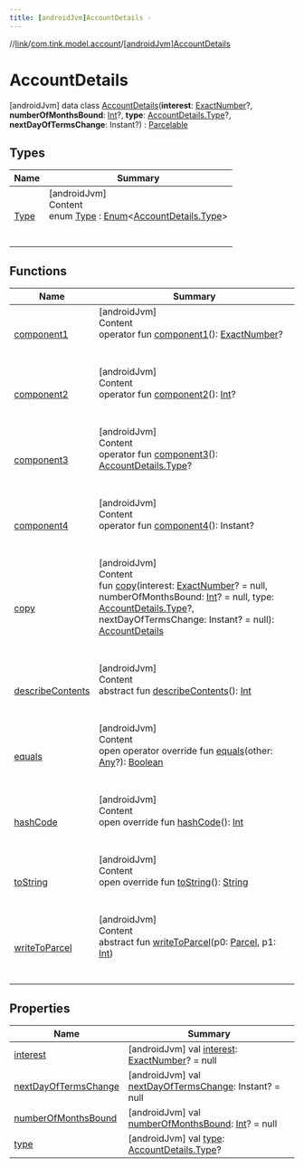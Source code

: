 ```yaml
---
title: [androidJvm]AccountDetails -
---
```

//[link](../../index.md)/[com.tink.model.account](../index.md)/[[androidJvm]AccountDetails](index.md)



# AccountDetails  
 [androidJvm] data class [AccountDetails](index.md)(**interest**: [ExactNumber](../../com.tink.model.misc/[android-jvm]-exact-number/index.md)?, **numberOfMonthsBound**: [Int](https://kotlinlang.org/api/latest/jvm/stdlib/kotlin/-int/index.html)?, **type**: [AccountDetails.Type](-type/index.md)?, **nextDayOfTermsChange**: Instant?) : [Parcelable](https://developer.android.com/reference/kotlin/android/os/Parcelable.html)   


## Types  
  
|  Name|  Summary| 
|---|---|
| <a name="com.tink.model.account/AccountDetails.Type///PointingToDeclaration/"></a>[Type](-type/index.md)| <a name="com.tink.model.account/AccountDetails.Type///PointingToDeclaration/"></a>[androidJvm]  <br>Content  <br>enum [Type](-type/index.md) : [Enum](https://kotlinlang.org/api/latest/jvm/stdlib/kotlin/-enum/index.html)<[AccountDetails.Type](-type/index.md)>   <br><br><br>


## Functions  
  
|  Name|  Summary| 
|---|---|
| <a name="com.tink.model.account/AccountDetails/component1/#/PointingToDeclaration/"></a>[component1](component1.md)| <a name="com.tink.model.account/AccountDetails/component1/#/PointingToDeclaration/"></a>[androidJvm]  <br>Content  <br>operator fun [component1](component1.md)(): [ExactNumber](../../com.tink.model.misc/[android-jvm]-exact-number/index.md)?  <br><br><br>
| <a name="com.tink.model.account/AccountDetails/component2/#/PointingToDeclaration/"></a>[component2](component2.md)| <a name="com.tink.model.account/AccountDetails/component2/#/PointingToDeclaration/"></a>[androidJvm]  <br>Content  <br>operator fun [component2](component2.md)(): [Int](https://kotlinlang.org/api/latest/jvm/stdlib/kotlin/-int/index.html)?  <br><br><br>
| <a name="com.tink.model.account/AccountDetails/component3/#/PointingToDeclaration/"></a>[component3](component3.md)| <a name="com.tink.model.account/AccountDetails/component3/#/PointingToDeclaration/"></a>[androidJvm]  <br>Content  <br>operator fun [component3](component3.md)(): [AccountDetails.Type](-type/index.md)?  <br><br><br>
| <a name="com.tink.model.account/AccountDetails/component4/#/PointingToDeclaration/"></a>[component4](component4.md)| <a name="com.tink.model.account/AccountDetails/component4/#/PointingToDeclaration/"></a>[androidJvm]  <br>Content  <br>operator fun [component4](component4.md)(): Instant?  <br><br><br>
| <a name="com.tink.model.account/AccountDetails/copy/#com.tink.model.misc.ExactNumber?#kotlin.Int?#com.tink.model.account.AccountDetails.Type?#org.threeten.bp.Instant?/PointingToDeclaration/"></a>[copy](copy.md)| <a name="com.tink.model.account/AccountDetails/copy/#com.tink.model.misc.ExactNumber?#kotlin.Int?#com.tink.model.account.AccountDetails.Type?#org.threeten.bp.Instant?/PointingToDeclaration/"></a>[androidJvm]  <br>Content  <br>fun [copy](copy.md)(interest: [ExactNumber](../../com.tink.model.misc/[android-jvm]-exact-number/index.md)? = null, numberOfMonthsBound: [Int](https://kotlinlang.org/api/latest/jvm/stdlib/kotlin/-int/index.html)? = null, type: [AccountDetails.Type](-type/index.md)?, nextDayOfTermsChange: Instant? = null): [AccountDetails](index.md)  <br><br><br>
| <a name="android.os/Parcelable/describeContents/#/PointingToDeclaration/"></a>[describeContents](../../com.tink.service.provider/[android-jvm]-provider-filter/index.md#%5Bandroid.os%2FParcelable%2FdescribeContents%2F%23%2FPointingToDeclaration%2F%5D%2FFunctions%2F-586840090)| <a name="android.os/Parcelable/describeContents/#/PointingToDeclaration/"></a>[androidJvm]  <br>Content  <br>abstract fun [describeContents](../../com.tink.service.provider/[android-jvm]-provider-filter/index.md#%5Bandroid.os%2FParcelable%2FdescribeContents%2F%23%2FPointingToDeclaration%2F%5D%2FFunctions%2F-586840090)(): [Int](https://kotlinlang.org/api/latest/jvm/stdlib/kotlin/-int/index.html)  <br><br><br>
| <a name="kotlin/Any/equals/#kotlin.Any?/PointingToDeclaration/"></a>[equals](../../com.tink.service.user/[android-jvm]-user-profile-service-impl/index.md#%5Bkotlin%2FAny%2Fequals%2F%23kotlin.Any%3F%2FPointingToDeclaration%2F%5D%2FFunctions%2F-586840090)| <a name="kotlin/Any/equals/#kotlin.Any?/PointingToDeclaration/"></a>[androidJvm]  <br>Content  <br>open operator override fun [equals](../../com.tink.service.user/[android-jvm]-user-profile-service-impl/index.md#%5Bkotlin%2FAny%2Fequals%2F%23kotlin.Any%3F%2FPointingToDeclaration%2F%5D%2FFunctions%2F-586840090)(other: [Any](https://kotlinlang.org/api/latest/jvm/stdlib/kotlin/-any/index.html)?): [Boolean](https://kotlinlang.org/api/latest/jvm/stdlib/kotlin/-boolean/index.html)  <br><br><br>
| <a name="kotlin/Any/hashCode/#/PointingToDeclaration/"></a>[hashCode](../../com.tink.service.user/[android-jvm]-user-profile-service-impl/index.md#%5Bkotlin%2FAny%2FhashCode%2F%23%2FPointingToDeclaration%2F%5D%2FFunctions%2F-586840090)| <a name="kotlin/Any/hashCode/#/PointingToDeclaration/"></a>[androidJvm]  <br>Content  <br>open override fun [hashCode](../../com.tink.service.user/[android-jvm]-user-profile-service-impl/index.md#%5Bkotlin%2FAny%2FhashCode%2F%23%2FPointingToDeclaration%2F%5D%2FFunctions%2F-586840090)(): [Int](https://kotlinlang.org/api/latest/jvm/stdlib/kotlin/-int/index.html)  <br><br><br>
| <a name="kotlin/Any/toString/#/PointingToDeclaration/"></a>[toString](../../com.tink.service.user/[android-jvm]-user-profile-service-impl/index.md#%5Bkotlin%2FAny%2FtoString%2F%23%2FPointingToDeclaration%2F%5D%2FFunctions%2F-586840090)| <a name="kotlin/Any/toString/#/PointingToDeclaration/"></a>[androidJvm]  <br>Content  <br>open override fun [toString](../../com.tink.service.user/[android-jvm]-user-profile-service-impl/index.md#%5Bkotlin%2FAny%2FtoString%2F%23%2FPointingToDeclaration%2F%5D%2FFunctions%2F-586840090)(): [String](https://kotlinlang.org/api/latest/jvm/stdlib/kotlin/-string/index.html)  <br><br><br>
| <a name="android.os/Parcelable/writeToParcel/#android.os.Parcel#kotlin.Int/PointingToDeclaration/"></a>[writeToParcel](../../com.tink.service.provider/[android-jvm]-provider-filter/index.md#%5Bandroid.os%2FParcelable%2FwriteToParcel%2F%23android.os.Parcel%23kotlin.Int%2FPointingToDeclaration%2F%5D%2FFunctions%2F-586840090)| <a name="android.os/Parcelable/writeToParcel/#android.os.Parcel#kotlin.Int/PointingToDeclaration/"></a>[androidJvm]  <br>Content  <br>abstract fun [writeToParcel](../../com.tink.service.provider/[android-jvm]-provider-filter/index.md#%5Bandroid.os%2FParcelable%2FwriteToParcel%2F%23android.os.Parcel%23kotlin.Int%2FPointingToDeclaration%2F%5D%2FFunctions%2F-586840090)(p0: [Parcel](https://developer.android.com/reference/kotlin/android/os/Parcel.html), p1: [Int](https://kotlinlang.org/api/latest/jvm/stdlib/kotlin/-int/index.html))  <br><br><br>


## Properties  
  
|  Name|  Summary| 
|---|---|
| <a name="com.tink.model.account/AccountDetails/interest/#/PointingToDeclaration/"></a>[interest](interest.md)| <a name="com.tink.model.account/AccountDetails/interest/#/PointingToDeclaration/"></a> [androidJvm] val [interest](interest.md): [ExactNumber](../../com.tink.model.misc/[android-jvm]-exact-number/index.md)? = null   <br>
| <a name="com.tink.model.account/AccountDetails/nextDayOfTermsChange/#/PointingToDeclaration/"></a>[nextDayOfTermsChange](next-day-of-terms-change.md)| <a name="com.tink.model.account/AccountDetails/nextDayOfTermsChange/#/PointingToDeclaration/"></a> [androidJvm] val [nextDayOfTermsChange](next-day-of-terms-change.md): Instant? = null   <br>
| <a name="com.tink.model.account/AccountDetails/numberOfMonthsBound/#/PointingToDeclaration/"></a>[numberOfMonthsBound](number-of-months-bound.md)| <a name="com.tink.model.account/AccountDetails/numberOfMonthsBound/#/PointingToDeclaration/"></a> [androidJvm] val [numberOfMonthsBound](number-of-months-bound.md): [Int](https://kotlinlang.org/api/latest/jvm/stdlib/kotlin/-int/index.html)? = null   <br>
| <a name="com.tink.model.account/AccountDetails/type/#/PointingToDeclaration/"></a>[type](type.md)| <a name="com.tink.model.account/AccountDetails/type/#/PointingToDeclaration/"></a> [androidJvm] val [type](type.md): [AccountDetails.Type](-type/index.md)?   <br>

